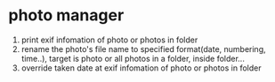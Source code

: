 # photo manager
1. print exif infomation of photo or photos in folder
2. rename the photo's file name to specified format(date, numbering, time..), target is photo or all photos in a folder, inside folder...
3. override taken date at exif infomation of photo or photos in folder
